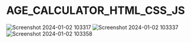 # AGE_CALCULATOR_HTML_CSS_JS
![Screenshot 2024-01-02 103317](https://github.com/Amisha0971/AGE-CALCULATOR-HTML-CSS/assets/136344215/7115568c-7a84-4e2a-94cd-d3dafbcaac00)
![Screenshot 2024-01-02 103337](https://github.com/Amisha0971/AGE-CALCULATOR-HTML-CSS/assets/136344215/f3803279-09a9-4ebb-aad7-e9ddae0c5984)
![Screenshot 2024-01-02 103358](https://github.com/Amisha0971/AGE-CALCULATOR-HTML-CSS/assets/136344215/0ffc8266-9c06-48e7-8c21-3cc9e981b35c)

